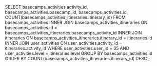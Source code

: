 SELECT basecamps_activities.activity_id,
  basecamps_activities.basecamp_id, basecamps_activities.id, COUNT(basecamps_activities_itineraries.itinerary_id)
FROM basecamps_activities
INNER JOIN basecamps_activities_itineraries ON basecamps_activities.id = basecamps_activities_itineraries.basecamps_activity_id
INNER JOIN itineraries ON basecamps_activities_itineraries.itinerary_id = itineraries.id
INNER JOIN user_activities ON user_activities.activity_id = itineraries.activity_id
WHERE user_activities.user_id = 35 AND user_activities.level = itineraries.level
GROUP BY basecamps_activities.id
ORDER BY COUNT(basecamps_activities_itineraries.itinerary_id) DESC
;

